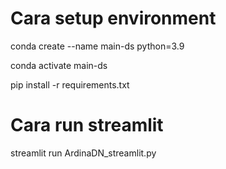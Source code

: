 # Cara setup environment
conda create --name main-ds python=3.9

conda activate main-ds

pip install -r requirements.txt

# Cara run streamlit
streamlit run ArdinaDN_streamlit.py
